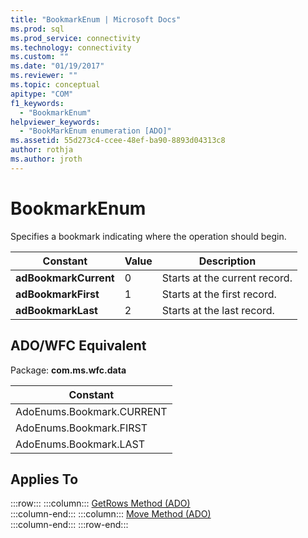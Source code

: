 ```yaml
---
title: "BookmarkEnum | Microsoft Docs"
ms.prod: sql
ms.prod_service: connectivity
ms.technology: connectivity
ms.custom: ""
ms.date: "01/19/2017"
ms.reviewer: ""
ms.topic: conceptual
apitype: "COM"
f1_keywords: 
  - "BookmarkEnum"
helpviewer_keywords: 
  - "BookMarkEnum enumeration [ADO]"
ms.assetid: 55d273c4-ccee-48ef-ba90-8893d04313c8
author: rothja
ms.author: jroth
---
```

# BookmarkEnum
Specifies a bookmark indicating where the operation should begin.  
  
|Constant|Value|Description|  
|--------------|-----------|-----------------|  
|**adBookmarkCurrent**|0|Starts at the current record.|  
|**adBookmarkFirst**|1|Starts at the first record.|  
|**adBookmarkLast**|2|Starts at the last record.|  
  
## ADO/WFC Equivalent  
 Package: **com.ms.wfc.data**  
  
|Constant|  
|--------------|  
|AdoEnums.Bookmark.CURRENT|  
|AdoEnums.Bookmark.FIRST|  
|AdoEnums.Bookmark.LAST|  
  
## Applies To  

:::row:::
    :::column:::
        [GetRows Method (ADO)](../../../ado/reference/ado-api/getrows-method-ado.md)  
    :::column-end:::
    :::column:::
        [Move Method (ADO)](../../../ado/reference/ado-api/move-method-ado.md)  
    :::column-end:::
:::row-end:::
